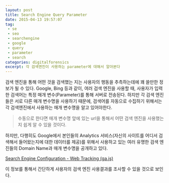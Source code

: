 ```yaml
---
layout: post
title: Search Engine Query Parameter
date: 2015-04-13 19:57:07
tag:
 - se
 - seo
 - searchengine
 - google
 - query
 - parameter
 - search
categories: digitalforensics
excerpt: 각 검색엔진이 사용하는 parameter에 대해서 알아본다
---
```


검색 엔진을 통해 어떤 것을 검색했는 지는 사용자의 행동을 추측하는데에 꽤 쓸만한 정보가 될 수 있다. 
Google, Bing 등과 같이, 여러 검색 엔진을 사용할 때, 사용자가 입력한 검색어는 특정 매개 변수(Parameter)를 통해 서버로 전송된다. 하지만 각 검색 엔진들은 서로 다른 매개 변수명을 사용하기 때문에, 검색어를 자동으로 수집하기 위해서는 각 검색엔진에서 사용하는 매개 변수명을 알고 있어야한다.
> 수동으로 한다면 매개 변수명 앞에 있는 url을 통해서 어떤 검색 엔진을 사용했는 지 쉽게 알 수 있을 것이다.

하지만, 다행히도 Google에서 본인들의 Analytics 서비스(자신의 사이트를 어디서 검색해서 들어왔는지에 대한 데이터를 제공)를 위해서 사용하고 있는 여러 유명한 검색 엔진들의 Domain Name과 매개 변수명을 공개하고 있다.

[Search Engine Configuration - Web Tracking (ga.js)](https://developers.google.com/analytics/devguides/collection/gajs/gaTrackingTraffic#searchEngine)

이 정보를 통해서 간단하게 사용자의 검색 엔진 사용결과를 조사할 수 있을 것으로 보인다.